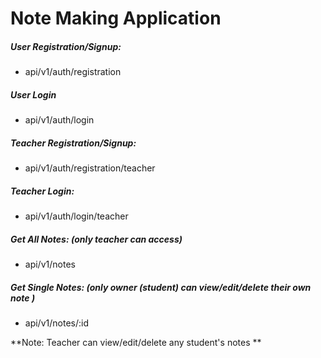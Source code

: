 # Note Making Application

##### User Registration/Signup:
* api/v1/auth/registration

##### User Login
* api/v1/auth/login

##### Teacher Registration/Signup:
* api/v1/auth/registration/teacher

##### Teacher Login: 
* api/v1/auth/login/teacher

##### Get All Notes: (only teacher can access)
* api/v1/notes

##### Get Single Notes: (only owner (student) can view/edit/delete their own note )
* api/v1/notes/:id

**Note: Teacher can view/edit/delete any student's notes **